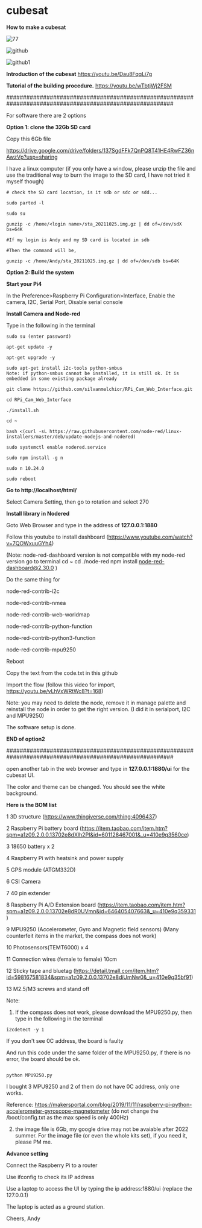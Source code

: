 # **cubesat**
**How to make a cubesat**

![77](https://user-images.githubusercontent.com/8468724/138394448-fa24b3db-534f-460e-a696-4718366a1069.jpg)

![github](https://user-images.githubusercontent.com/8468724/138434055-b095bcbc-7dda-4cec-becb-fe52057c542e.jpg)

![github1](https://user-images.githubusercontent.com/8468724/138435066-fdff597f-a795-44e3-85ae-457064cec861.jpg)

**Introduction of the cubesat**
https://youtu.be/Dau8FqqLi7g

**Tutorial of the building procedure.**
https://youtu.be/wTbtjWj2FSM

##########################################################################################################

For software there are 2 options

**Option 1: clone the 32Gb SD card**

Copy this 6Gb file

https://drive.google.com/drive/folders/137SgdFFk7QnPQ8T41HE4RwFZ36nAwzVp?usp=sharing

I have a linux computer (if you only have a window, please unzip the file and use the traditional way to burn the image to the SD card, I have not tried it myself though)
```
# check the SD card location, is it sdb or sdc or sdd...

sudo parted -l

sudo su

gunzip -c /home/<login name>/sta_20211025.img.gz | dd of=/dev/sdX bs=64K
  
#If my login is Andy and my SD card is located in sdb
  
#Then the command will be,

gunzip -c /home/Andy/sta_20211025.img.gz | dd of=/dev/sdb bs=64K
```

**Option 2: Build the system**

  **Start your Pi4**

  In the Preference>Raspberry Pi Configuration>Interface, Enable the camera, I2C, Serial Port, Disable serial console

  **Install Camera and Node-red**

  Type in the following in the terminal

```
sudo su (enter password)

apt-get update -y

apt-get upgrade -y

sudo apt-get install i2c-tools python-smbus
Note: if python-smbus cannot be installed, it is still ok. It is embedded in some existing package already

git clone https://github.com/silvanmelchior/RPi_Cam_Web_Interface.git

cd RPi_Cam_Web_Interface

./install.sh

cd ~

bash <(curl -sL https://raw.githubusercontent.com/node-red/linux-installers/master/deb/update-nodejs-and-nodered)

sudo systemctl enable nodered.service

sudo npm install -g n

sudo n 10.24.0

sudo reboot
```
  **Go to http://localhost/html/**

  Select Camera Setting, then go to rotation and select 270

  **Install library in Nodered**

  Goto Web Browser and type in the address of **127.0.0.1:1880**

  Follow this youtube to install dashboard (https://www.youtube.com/watch?v=7QOWxuuGYh4)

  (Note: node-red-dashboard version is not compatible with my node-red version
  go to terminal
  cd ~
  cd ./node-red
  npm install node-red-dashboard@2.30.0
  )

  Do the same thing for 

  node-red-contrib-i2c

  node-red-contrib-nmea

  node-red-contrib-web-worldmap

  node-red-contrib-python-function

  node-red-contrib-python3-function

  node-red-contrib-mpu9250
  
  Reboot

  Copy the text from the code.txt in this github

  Import the flow (follow this video for import, https://youtu.be/vLhVxWRtWc8?t=168)

  Note: you may need to delete the node, remove it in manage palette and reinstall the node in order to get the right version. (I did it in serialport, I2C and MPU9250)

The software setup is done.

**END of option2**

##########################################################################################################

open another tab in the web browser and type in **127.0.0.1:1880/ui** for the cubesat UI.

The color and theme can be changed. You should see the white background.



**Here is the BOM list**

1	3D structure (https://www.thingiverse.com/thing:4096437)

2	Raspberry Pi battery board (https://item.taobao.com/item.htm?spm=a1z09.2.0.0.13702e8dXlh2PI&id=601128467001&_u=410e9q3560ce)

3	18650 battery x 2

4	Raspberry Pi with heatsink and power supply

5	GPS module (ATGM332D)

6	CSI Camera

7	40 pin extender

8	Raspberry Pi A/D Extension board (https://item.taobao.com/item.htm?spm=a1z09.2.0.0.13702e8dR0UVmn&id=646405407663&_u=410e9q359331)

9	MPU9250 (Accelerometer, Gyro and Magnetic field sensors) (Many counterfeit items in the market, the compass does not work)

10	Photosensors(TEMT6000) x 4 

11	Connection wires (female to female) 10cm

12	Sticky tape and bluetag (https://detail.tmall.com/item.htm?id=598167581834&spm=a1z09.2.0.0.13702e8diUmNw0&_u=410e9q35bf91)

13	M2.5/M3 screws and stand off

Note: 
1. If the compass does not work, please download the MPU9250.py, then type in the following in the terminal
```
i2cdetect -y 1
```
If you don't see 0C address, the board is faulty

And run this code under the same folder of the MPU9250.py, if there is no error, the board should be ok.
```

python MPU9250.py
```
I bought 3 MPU9250 and 2 of them do not have 0C address, only one works.

Reference: https://makersportal.com/blog/2019/11/11/raspberry-pi-python-accelerometer-gyroscope-magnetometer (do not change the /boot/config.txt as the max speed is only 400Hz)


2. the image file is 6Gb, my google drive may not be avaiable after 2022 summer.
For the image file (or even the whole kits set), if you need it, please PM me.

**Advance setting**

Connect the Raspberry Pi to a router

Use ifconfig to check its IP address

Use a laptop to access the UI by typing the ip address:1880/ui (replace the 127.0.0.1)  
  
The laptop is acted as a ground station.

  
Cheers,
Andy
